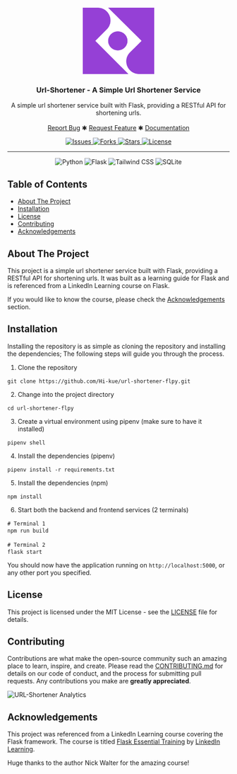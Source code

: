 <br />
<div align="center">
  <a href="/url">
    <img src="./static/assets/url-shortener-logo.png" alt="Url Shortener Logo" height="150">
  </a>

<h3 align="center">
    Url-Shortener - A Simple Url Shortener Service 
</h3>

  <p align="center">
    A simple url shortener service built with Flask, providing a RESTful API for shortening urls.
    <br />
    <br />
    <a href="https://github.com/openceJav/docs-required/issues">Report Bug</a>
    ✱
    <a href="https://github.com/openceJav/docs-required/issues">Request Feature</a>
    ✱
    <a href="/">Documentation</a>
  </p>
</div>
<div align="center">
    <!-- Build Status & Other Information -->
    <a href="/url">
        <img src="https://img.shields.io/github/issues/Hi-kue/url-shortener-flpy" alt="Issues">
    </a>
    <a href="/url">
        <img src="https://img.shields.io/github/forks/Hi-kue/url-shortener-flpy" alt="Forks">
    </a>
    <a href="/url">
        <img src="https://img.shields.io/github/stars/Hi-kue/url-shortener-flpy" alt="Stars">
    </a>
    <a href="/url">
        <img src="https://img.shields.io/github/license/Hi-kue/url-shortener-flpy" alt="License">
    </a>
</div>
<hr>
<div align="center">
    <!-- Badges & Built-With -->
    <img src="https://img.shields.io/badge/python-%233776AB.svg?style=for-the-badge&logo=python&logoColor=white" alt="Python">
    <img src="https://img.shields.io/badge/-Flask-%23000?style=for-the-badge&logo=flask&logoColor=white" alt="Flask">
    <img src="https://img.shields.io/badge/-Tailwind%20CSS-%23068BFB?style=for-the-badge&logo=tailwind-css&logoColor=white" alt="Tailwind CSS">
    <img src="https://img.shields.io/badge/-SQLite-%23003B57?style=for-the-badge&logo=sqlite&logoColor=white" alt="SQLite">
</div>

## Table of Contents

- [About The Project](#about-the-project)
- [Installation](#installation)
- [License](#license)
- [Contributing](#contributing)
- [Acknowledgements](#acknowledgements)

## About The Project

This project is a simple url shortener service built with Flask, 
providing a RESTful API for shortening urls. It was built as a learning guide
for Flask and is referenced from a LinkedIn Learning course on Flask.

If you would like to know the course, please check the [Acknowledgements](#acknowledgements) section.

## Installation

Installing the repository is as simple as cloning the repository and installing the
dependencies; The following steps will guide you through the process.

1. Clone the repository
```shell
git clone https://github.com/Hi-kue/url-shortener-flpy.git
```

2. Change into the project directory
```shell
cd url-shortener-flpy
```

3. Create a virtual environment using pipenv (make sure to have it installed)
```shell
pipenv shell
```

4. Install the dependencies (pipenv)
```shell
pipenv install -r requirements.txt
```

5. Install the dependencies (npm)
```shell
npm install 
```

6. Start both the backend and frontend services (2 terminals)
```shell
# Terminal 1
npm run build

# Terminal 2
flask start
```

You should now have the application running on `http://localhost:5000`, or any other port you specified.

## License

This project is licensed under the MIT License - see the [LICENSE](LICENSE) file for details.

## Contributing

Contributions are what make the open-source community such an amazing place to learn, inspire, 
and create. Please read the [CONTRIBUTING.md](docs/CONTRIBUTING.md) for details on our code of conduct,
and the process for submitting pull requests. Any contributions you make are **greatly appreciated**.

![URL-Shortener Analytics](https://repobeats.axiom.co/api/embed/6a30f9045c4ddbd8c4603473f8763014b42740d2.svg "Url Shortener Analytics")

## Acknowledgements

This project was referenced from a LinkedIn Learning course covering the Flask framework.
The course is titled [Flask Essential Training](https://www.linkedin.com/learning/flask-essential-training/) 
by [LinkedIn Learning](https://www.linkedin.com/learning/).

Huge thanks to the author Nick Walter for the amazing course!
